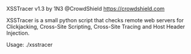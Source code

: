 XSSTracer v1.3 by 1N3 @CrowdShield
https://crowdshield.com

XSSTracer is a small python script that checks remote web servers for Clickjacking, Cross-Site Scripting, Cross-Site Tracing and Host Header Injection. 

Usage: ./xsstracer <host> <port>
